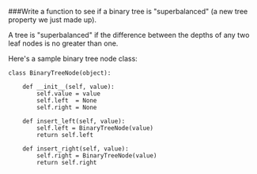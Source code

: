 ###Write a function to see if a binary tree is "superbalanced" (a new tree property we just made up).

A tree is "superbalanced" if the difference between the depths of any two leaf nodes is no greater than one.

Here's a sample binary tree node class:

    class BinaryTreeNode(object):

        def __init__(self, value):
            self.value = value
            self.left  = None
            self.right = None

        def insert_left(self, value):
            self.left = BinaryTreeNode(value)
            return self.left

        def insert_right(self, value):
            self.right = BinaryTreeNode(value)
            return self.right